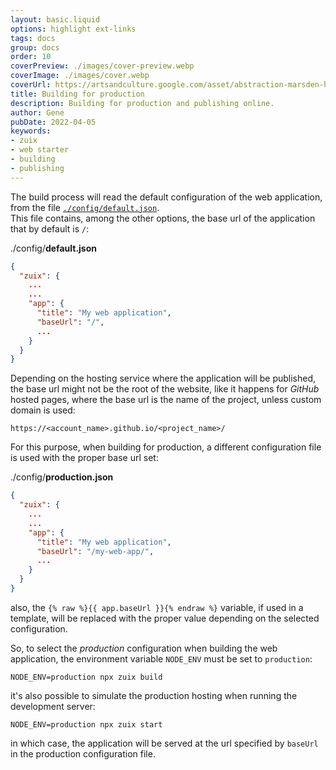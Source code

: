 ```yaml
---
layout: basic.liquid
options: highlight ext-links
tags: docs
group: docs
order: 10
coverPreview: ./images/cover-preview.webp
coverImage: ./images/cover.webp
coverUrl: https://artsandculture.google.com/asset/abstraction-marsden-hartley/7wGQVSmygTjslg
title: Building for production
description: Building for production and publishing online.
author: Gene
pubDate: 2022-04-05
keywords:
- zuix
- web starter
- building
- publishing
---
```


The build process will read the default configuration of the web application, from the file
[`./config/default.json`](https://github.com/zuixjs/zuix-web-starter/blob/master/config/default.json).  
This file contains, among the other options, the base url of the application that by default is `/`:

./config/**default.json**
```json
{
  "zuix": {
    ...
    ...
    "app": {
      "title": "My web application",
      "baseUrl": "/",
      ...
    }
  }
}
```

Depending on the hosting service where the application will be published, the base url might not be the root of the website,
like it happens for *GitHub* hosted pages, where the base url is the name of the project, unless custom domain is used:
```
https://<account_name>.github.io/<project_name>/
```
For this purpose, when building for production, a different configuration file is used with the proper base url set:

./config/**production.json**
```json
{
  "zuix": {
    ...
    ...
    "app": {
      "title": "My web application",
      "baseUrl": "/my-web-app/",
      ...
    }
  }
}
```

also, the `{% raw %}{{ app.baseUrl }}{% endraw %}` variable, if used in a template, will be replaced with the proper value depending on the selected
configuration.

So, to select the *production* configuration when building the web application, the environment variable `NODE_ENV` must be set to `production`:

```shell
NODE_ENV=production npx zuix build
```

it's also possible to simulate the production hosting when running the development server:

```shell
NODE_ENV=production npx zuix start
```

in which case, the application will be served at the url specified by `baseUrl` in the production configuration file.
